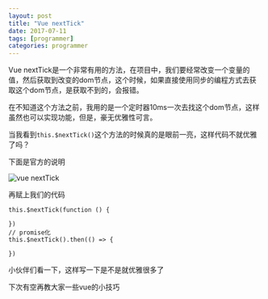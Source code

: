 ```yaml
---
layout: post
title: "Vue nextTick"
date: 2017-07-11
tags: [programmer]
categories: programmer
---
```


Vue nextTick是一个非常有用的方法，在项目中，我们要经常改变一个变量的值，然后获取到改变的dom节点，这个时候，如果直接使用同步的编程方式去获取这个dom节点，是获取不到的，会报错。

在不知道这个方法之前，我用的是一个定时器10ms一次去找这个dom节点，这样虽然也可以实现功能，但是，豪无优雅性可言。

当我看到`this.$nextTick()`这个方法的时候真的是眼前一亮，这样代码不就优雅了吗？

下面是官方的说明

![vue nextTick](https://dn-coding-net-production-pp.qbox.me/3ae06072-8a79-456e-8082-d0c50ef54123.png)


再赋上我们的代码

````
this.$nextTick(function () {

})
// promise化
this.$nextTick().then(() => {

})
````

小伙伴们看一下，这样写一下是不是就优雅很多了

下次有空再教大家一些vue的小技巧